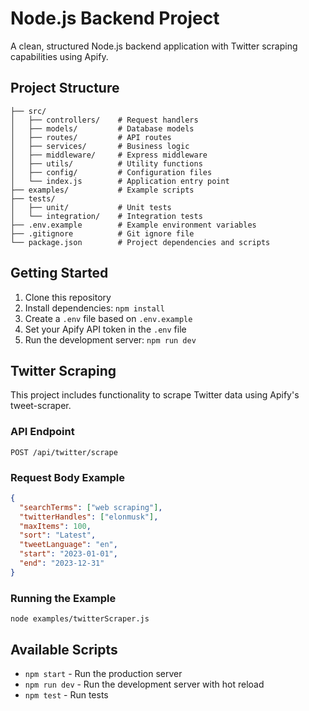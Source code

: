 # Node.js Backend Project

A clean, structured Node.js backend application with Twitter scraping capabilities using Apify.

## Project Structure

```
├── src/
│   ├── controllers/    # Request handlers
│   ├── models/         # Database models
│   ├── routes/         # API routes
│   ├── services/       # Business logic
│   ├── middleware/     # Express middleware
│   ├── utils/          # Utility functions
│   ├── config/         # Configuration files
│   └── index.js        # Application entry point
├── examples/           # Example scripts
├── tests/
│   ├── unit/           # Unit tests
│   └── integration/    # Integration tests
├── .env.example        # Example environment variables
├── .gitignore          # Git ignore file
└── package.json        # Project dependencies and scripts
```

## Getting Started

1. Clone this repository
2. Install dependencies: `npm install`
3. Create a `.env` file based on `.env.example`
4. Set your Apify API token in the `.env` file
5. Run the development server: `npm run dev`

## Twitter Scraping

This project includes functionality to scrape Twitter data using Apify's tweet-scraper. 

### API Endpoint

```
POST /api/twitter/scrape
```

### Request Body Example

```json
{
  "searchTerms": ["web scraping"],
  "twitterHandles": ["elonmusk"],
  "maxItems": 100,
  "sort": "Latest",
  "tweetLanguage": "en",
  "start": "2023-01-01",
  "end": "2023-12-31"
}
```

### Running the Example

```
node examples/twitterScraper.js
```

## Available Scripts

- `npm start` - Run the production server
- `npm run dev` - Run the development server with hot reload
- `npm test` - Run tests 